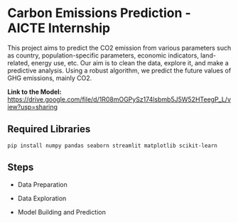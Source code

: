 # Carbon Emissions Prediction - AICTE Internship

This project aims to predict the CO2 emission from various parameters such as country, population-specific parameters, economic indicators, land-related, energy use, etc. Our aim is to clean the data, explore it, and make a predictive analysis. Using a robust algorithm, we predict the future values of GHG emissions, mainly CO2.

**Link to the Model:**
https://drive.google.com/file/d/1R08mOGPySz174lsbmb5J5W52HTeegP_L/view?usp=sharing


## Required Libraries
```pip install numpy pandas seaborn streamlit matplotlib scikit-learn```
    
## Steps

- Data Preparation

- Data Exploration

- Model Building and Prediction

